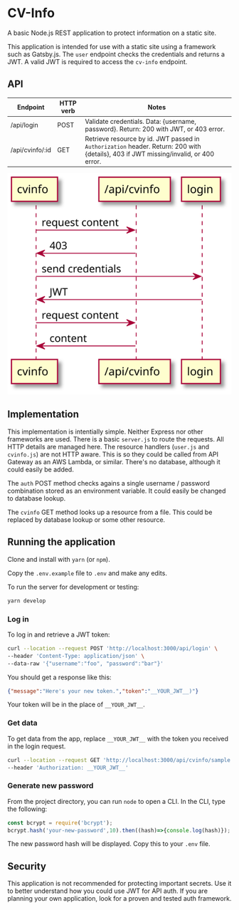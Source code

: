 # CV-Info

A basic Node.js REST application to protect information on a static site.

This application is intended for use with a static site using a framework
such as Gatsby.js. The `user` endpoint checks the credentials and returns
a JWT. A valid JWT is required to access the `cv-info` endpoint.

## API

| Endpoint        | HTTP verb | Notes                                                                                                                                 |
|-----------------|-----------|---------------------------------------------------------------------------------------------------------------------------------------|
| /api/login      | POST      | Validate credentials.  Data: {username, password}.  Return: 200 with JWT, or 403 error.   |
| /api/cvinfo/:id | GET       | Retrieve resource by id. JWT passed in `Authorization` header.  Return: 200 with {details}, 403 if JWT missing/invalid, or 400 error.                               |

![cv-info sequence diagram](./cvinfo.svg)

## Implementation

This implementation is intentially simple. Neither Express nor other frameworks
are used. There is a basic `server.js` to route the requests. All HTTP details
are managed here. The resource handlers (`user.js` and `cvinfo.js`) are not HTTP
aware. This is so they could be called from  API Gateway as an AWS Lambda, or
similar. There's no database, although it could easily be added.

The `auth` POST method checks agains a single username / password combination
stored as an environment variable. It could easily be changed to database
lookup.

The `cvinfo` GET method looks up a resource from a file. This could be replaced
by database lookup or some other resource.

## Running the application

Clone and install with `yarn` (or `npm`).

Copy the `.env.example` file to `.env` and make any edits.

To run the server for development or testing:

```bash
yarn develop
```

### Log in

To log in and retrieve a JWT token:

```bash
curl --location --request POST 'http://localhost:3000/api/login' \
--header 'Content-Type: application/json' \
--data-raw '{"username":"foo", "password":"bar"}'
```

You should get a response like this:

```json
{"message":"Here's your new token.","token":"__YOUR_JWT__)"}
```

Your token will be in the place of `__YOUR_JWT__`.

### Get data

To get data from the app, replace `__YOUR_JWT__` with the token you received
in the login request.

```bash
curl --location --request GET 'http://localhost:3000/api/cvinfo/sample' \
--header 'Authorization: __YOUR_JWT__'
```

### Generate new password

From the project directory, you can run `node` to open a CLI. In the CLI, type
the following:

```javascript
const bcrypt = require('bcrypt');
bcrypt.hash('your-new-password',10).then((hash)=>{console.log(hash)});
```

The new password hash will be displayed. Copy this to your `.env` file.

## Security

This application is not recommended for protecting important secrets. Use it to
better understand how you could use JWT for API auth. If you are planning your
own application, look for a proven and tested auth framework.